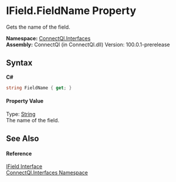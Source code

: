 # IField.FieldName Property 
 

Gets the name of the field.

**Namespace:**&nbsp;<a href="N_ConnectQl_Interfaces">ConnectQl.Interfaces</a><br />**Assembly:**&nbsp;ConnectQl (in ConnectQl.dll) Version: 100.0.1-prerelease

## Syntax

**C#**<br />
``` C#
string FieldName { get; }
```


#### Property Value
Type: <a href="http://msdn2.microsoft.com/en-us/library/s1wwdcbf" target="_blank">String</a><br />The name of the field.

## See Also


#### Reference
<a href="T_ConnectQl_Interfaces_IField">IField Interface</a><br /><a href="N_ConnectQl_Interfaces">ConnectQl.Interfaces Namespace</a><br />